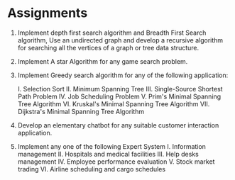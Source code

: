 <h1>Assignments</h1>

1. Implement depth first search algorithm and Breadth First Search algorithm, Use an undirected
graph and develop a recursive algorithm for searching all the vertices of a graph or tree data
structure. 

2. Implement A star Algorithm for any game search problem.

3. Implement Greedy search algorithm for any of the following application:
	
	I. Selection Sort
	II. Minimum Spanning Tree
	III. Single-Source Shortest Path Problem
	IV. Job Scheduling Problem
	V. Prim's Minimal Spanning Tree Algorithm
	VI. Kruskal's Minimal Spanning Tree Algorithm
	VII. Dijkstra's Minimal Spanning Tree Algorithm

4. Develop an elementary chatbot for any suitable customer interaction application.

5. Implement any one of the following Expert System
	I. Information management
	II. Hospitals and medical facilities
	III. Help desks management
	IV. Employee performance evaluation
	V. Stock market trading
	VI. Airline scheduling and cargo schedules
